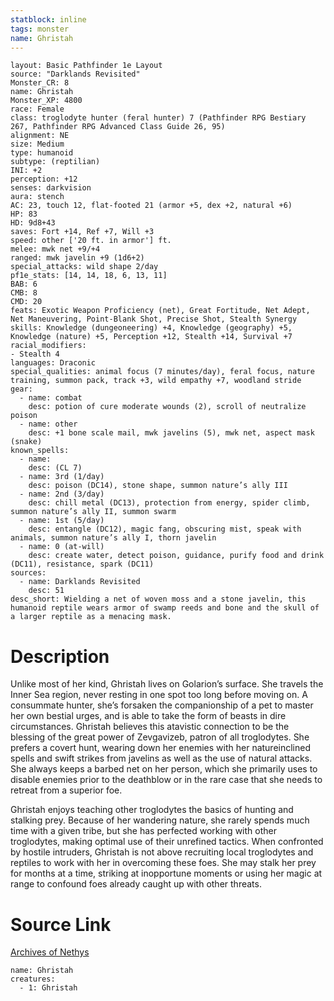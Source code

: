 ```yaml
---
statblock: inline
tags: monster
name: Ghristah
---
```

```statblock
layout: Basic Pathfinder 1e Layout
source: "Darklands Revisited"
Monster_CR: 8
name: Ghristah
Monster_XP: 4800
race: Female
class: troglodyte hunter (feral hunter) 7 (Pathfinder RPG Bestiary 267, Pathfinder RPG Advanced Class Guide 26, 95)
alignment: NE
size: Medium
type: humanoid
subtype: (reptilian)
INI: +2
perception: +12
senses: darkvision
aura: stench
AC: 23, touch 12, flat-footed 21 (armor +5, dex +2, natural +6)
HP: 83
HD: 9d8+43
saves: Fort +14, Ref +7, Will +3
speed: other ['20 ft. in armor'] ft.
melee: mwk net +9/+4
ranged: mwk javelin +9 (1d6+2)
special_attacks: wild shape 2/day
pf1e_stats: [14, 14, 18, 6, 13, 11]
BAB: 6
CMB: 8
CMD: 20
feats: Exotic Weapon Proficiency (net), Great Fortitude, Net Adept, Net Maneuvering, Point-Blank Shot, Precise Shot, Stealth Synergy
skills: Knowledge (dungeoneering) +4, Knowledge (geography) +5, Knowledge (nature) +5, Perception +12, Stealth +14, Survival +7
racial_modifiers:
- Stealth 4
languages: Draconic
special_qualities: animal focus (7 minutes/day), feral focus, nature training, summon pack, track +3, wild empathy +7, woodland stride
gear:
  - name: combat
    desc: potion of cure moderate wounds (2), scroll of neutralize poison
  - name: other
    desc: +1 bone scale mail, mwk javelins (5), mwk net, aspect mask (snake)
known_spells:
  - name:
    desc: (CL 7)
  - name: 3rd (1/day)
    desc: poison (DC14), stone shape, summon nature’s ally III
  - name: 2nd (3/day)
    desc: chill metal (DC13), protection from energy, spider climb, summon nature’s ally II, summon swarm
  - name: 1st (5/day)
    desc: entangle (DC12), magic fang, obscuring mist, speak with animals, summon nature’s ally I, thorn javelin
  - name: 0 (at-will)
    desc: create water, detect poison, guidance, purify food and drink (DC11), resistance, spark (DC11)
sources:
  - name: Darklands Revisited
    desc: 51
desc_short: Wielding a net of woven moss and a stone javelin, this humanoid reptile wears armor of swamp reeds and bone and the skull of a larger reptile as a menacing mask.
```
# Description
Unlike most of her kind, Ghristah lives on Golarion’s surface. She travels the Inner Sea region, never resting in one spot too long before moving on. A consummate hunter, she’s forsaken the companionship of a pet to master her own bestial urges, and is able to take the form of beasts in dire circumstances. Ghristah believes this atavistic connection to be the blessing of the great power of Zevgavizeb, patron of all troglodytes. She prefers a covert hunt, wearing down her enemies with her natureinclined spells and swift strikes from javelins as well as the use of natural attacks. She always keeps a barbed net on her person, which she primarily uses to disable enemies prior to the deathblow or in the rare case that she needs to retreat from a superior foe.

Ghristah enjoys teaching other troglodytes the basics of hunting and stalking prey. Because of her wandering nature, she rarely spends much time with a given tribe, but she has perfected working with other troglodytes, making optimal use of their unrefined tactics. When confronted by hostile intruders, Ghristah is not above recruiting local troglodytes and reptiles to work with her in overcoming these foes. She may stalk her prey for months at a time, striking at inopportune moments or using her magic at range to confound foes already caught up with other threats.
# Source Link
[Archives of Nethys](https://aonprd.com/MonsterDisplay.aspx?ItemName=Ghristah)
```encounter-table
name: Ghristah
creatures:
  - 1: Ghristah
```
